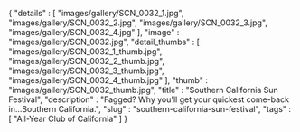 {
  "details" : [
                 "images/gallery/SCN_0032_1.jpg",
                 "images/gallery/SCN_0032_2.jpg",
                 "images/gallery/SCN_0032_3.jpg",
                 "images/gallery/SCN_0032_4.jpg"
               ],
  "image" : "images/gallery/SCN_0032.jpg",
  "detail_thumbs" : [
                       "images/gallery/SCN_0032_1_thumb.jpg",
                       "images/gallery/SCN_0032_2_thumb.jpg",
                       "images/gallery/SCN_0032_3_thumb.jpg",
                       "images/gallery/SCN_0032_4_thumb.jpg"
                     ],
  "thumb" : "images/gallery/SCN_0032_thumb.jpg",
  "title" : "Southern California Sun Festival",
  "description" : "Fagged? Why you'll get your quickest come-back in...Southern California.",
  "slug" : "southern-california-sun-festival",
  "tags" : [
              "All-Year Club of California"
            ]
}
